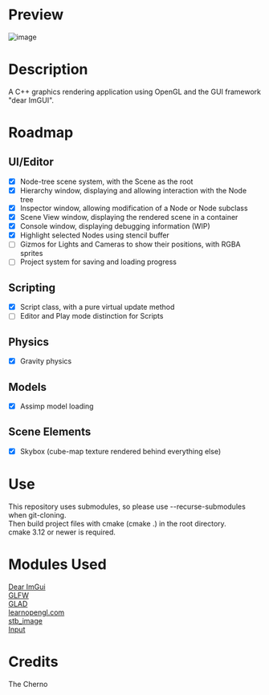 # Preview
![image](https://github.com/user-attachments/assets/abf166eb-b493-4e20-9b9b-3dea4e6647ad)

# Description
A C++ graphics rendering application using OpenGL and the GUI framework "dear ImGUI".

# Roadmap
## UI/Editor
- [x] Node-tree scene system, with the Scene as the root  
- [x] Hierarchy window, displaying and allowing interaction with the Node tree  
- [x] Inspector window, allowing modification of a Node or Node subclass  
- [x] Scene View window, displaying the rendered scene in a container  
- [x] Console window, displaying debugging information (WIP)
- [x] Highlight selected Nodes using stencil buffer
- [ ] Gizmos for Lights and Cameras to show their positions, with RGBA sprites  
- [ ] Project system for saving and loading progress  
## Scripting  
- [x] Script class, with a pure virtual update method
- [ ] Editor and Play mode distinction for Scripts
## Physics
- [x] Gravity physics
## Models
- [x] Assimp model loading
## Scene Elements
- [x] Skybox (cube-map texture rendered behind everything else)  

# Use
This repository uses submodules, so please use --recurse-submodules when git-cloning.  
Then build project files with cmake (cmake .) in the root directory.  
cmake 3.12 or newer is required.  

# Modules Used
[Dear ImGui](https://github.com/ocornut/imgui)  
[GLFW](https://github.com/glfw/glfw)  
[GLAD](https://github.com/Dav1dde/glad)  
[learnopengl.com](https://learnopengl.com/)  
[stb_image](https://github.com/nothings/stb/blob/master/stb_image.h)  
[Input](https://stackoverflow.com/questions/55573238/how-do-i-do-a-proper-input-class-in-glfw-for-a-game-engine)  

# Credits
The Cherno
